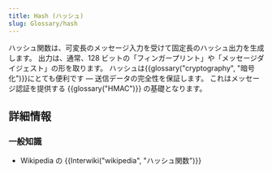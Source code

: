 ```yaml
---
title: Hash (ハッシュ)
slug: Glossary/hash
---
```


ハッシュ関数は、可変長のメッセージ入力を受けて固定長のハッシュ出力を生成します。 出力は、通常、128 ビットの「フィンガープリント」や「メッセージダイジェスト」の形を取ります。 ハッシュは{{glossary("cryptography", "暗号化")}}にとても便利です — 送信データの完全性を保証します。 これはメッセージ認証を提供する {{glossary("HMAC")}} の基礎となります。

## 詳細情報

### 一般知識

- Wikipedia の {{Interwiki("wikipedia", "ハッシュ関数")}}
